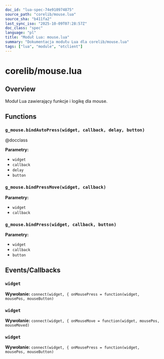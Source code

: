 ```yaml
---
doc_id: "lua-spec-74e910974875"
source_path: "corelib/mouse.lua"
source_sha: "b411fa2"
last_sync_iso: "2025-10-09T07:28:57Z"
doc_class: "spec"
language: "pl"
title: "Moduł Lua: mouse.lua"
summary: "Dokumentacja modułu Lua dla corelib/mouse.lua"
tags: ["lua", "module", "otclient"]
---
```


# corelib/mouse.lua

## Overview

Moduł Lua zawierający funkcje i logikę dla mouse.

## Functions

### `g_mouse.bindAutoPress(widget, callback, delay, button)`

@docclass

**Parametry:**

- `widget`
- `callback`
- `delay`
- `button`

### `g_mouse.bindPressMove(widget, callback)`

**Parametry:**

- `widget`
- `callback`

### `g_mouse.bindPress(widget, callback, button)`

**Parametry:**

- `widget`
- `callback`
- `button`

## Events/Callbacks

### `widget`

**Wywołanie:** `connect(widget, { onMousePress = function(widget, mousePos, mouseButton)`

### `widget`

**Wywołanie:** `connect(widget, { onMouseMove = function(widget, mousePos, mouseMoved)`

### `widget`

**Wywołanie:** `connect(widget, { onMousePress = function(widget, mousePos, mouseButton)`
